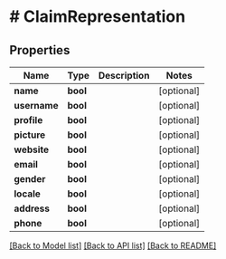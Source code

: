 # # ClaimRepresentation

## Properties

Name | Type | Description | Notes
------------ | ------------- | ------------- | -------------
**name** | **bool** |  | [optional]
**username** | **bool** |  | [optional]
**profile** | **bool** |  | [optional]
**picture** | **bool** |  | [optional]
**website** | **bool** |  | [optional]
**email** | **bool** |  | [optional]
**gender** | **bool** |  | [optional]
**locale** | **bool** |  | [optional]
**address** | **bool** |  | [optional]
**phone** | **bool** |  | [optional]

[[Back to Model list]](../../README.md#models) [[Back to API list]](../../README.md#endpoints) [[Back to README]](../../README.md)
